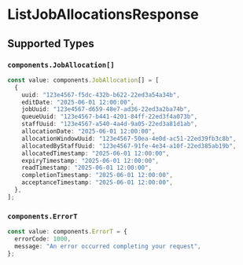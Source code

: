 # ListJobAllocationsResponse


## Supported Types

### `components.JobAllocation[]`

```typescript
const value: components.JobAllocation[] = [
  {
    uuid: "123e4567-f5dc-432b-b622-22ed3a54a34b",
    editDate: "2025-06-01 12:00:00",
    jobUuid: "123e4567-d659-48e7-ad36-22ed3a2ba74b",
    queueUuid: "123e4567-b441-4201-84ff-22ed3f4a073b",
    staffUuid: "123e4567-a540-4a4d-9a05-22ed3a81d1ab",
    allocationDate: "2025-06-01 12:00:00",
    allocationWindowUuid: "123e4567-50ea-4e0d-ac51-22ed39fb3c8b",
    allocatedByStaffUuid: "123e4567-91fe-4e34-a10f-22ed385ab19b",
    allocatedTimestamp: "2025-06-01 12:00:00",
    expiryTimestamp: "2025-06-01 12:00:00",
    readTimestamp: "2025-06-01 12:00:00",
    completionTimestamp: "2025-06-01 12:00:00",
    acceptanceTimestamp: "2025-06-01 12:00:00",
  },
];
```

### `components.ErrorT`

```typescript
const value: components.ErrorT = {
  errorCode: 1000,
  message: "An error occurred completing your request",
};
```

